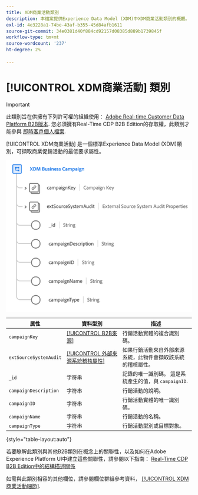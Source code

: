 ```yaml
---
title: XDM商業活動類別
description: 本檔案提供Experience Data Model (XDM)中XDM商業活動類別的概觀。
exl-id: 4e3228a1-74be-43af-b355-45d84afb1611
source-git-commit: 34e0381d40f884cd92157d08385d889b1739845f
workflow-type: tm+mt
source-wordcount: '237'
ht-degree: 2%

---
```


# [!UICONTROL XDM商業活動] 類別

>[!IMPORTANT]
>
>此類別旨在供擁有下列許可權的組織使用： [Adobe Real-time Customer Data Platform B2B版本](../../../rtcdp/b2b-overview.md). 您必須擁有Real-Time CDP B2B Edition的存取權，此類別才能參與 [即時客戶個人檔案](../../../profile/home.md).

[!UICONTROL XDM商業活動] 是一個標準Experience Data Model (XDM)類別，可擷取商業促銷活動的最低要求屬性。

![XDM商業活動類別在UI中的結構](../../images/classes/b2b/business-campaign.png)

| 属性 | 資料型別 | 描述 |
| --- | --- | --- |
| `campaignKey` | [[!UICONTROL B2B來源]](../../data-types/b2b-source.md) | 行銷活動實體的複合識別碼。 |
| `extSourceSystemAudit` | [[!UICONTROL 外部來源系統稽核屬性]](../../data-types/external-source-system-audit-attributes.md) | 如果行銷活動來自外部來源系統，此物件會擷取該系統的稽核屬性。 |
| `_id` | 字符串 | 記錄的唯一識別碼。 這是系統產生的值，與 `campaignID`. |
| `campaignDescription` | 字符串 | 行銷活動的說明。 |
| `campaignID` | 字符串 | 行銷活動實體的唯一識別碼。 |
| `campaignName` | 字符串 | 行銷活動的名稱。 |
| `campaignType` | 字符串 | 行銷活動型別或目標對象。 |

{style="table-layout:auto"}

若要瞭解此類別與其他B2B類別在概念上的關聯性，以及如何在Adobe Experience Platform UI中建立這些關聯性，請參閱以下指南： [Real-Time CDP B2B Edition中的結構描述關係](../../tutorials/relationship-b2b.md)

如需與此類別相容的其他欄位，請參閱欄位群組參考資料， [[!UICONTROL XDM商業活動細節]](../../field-groups/b2b-campaign/details.md).
